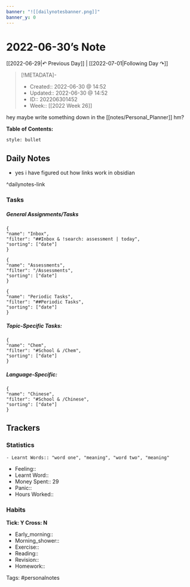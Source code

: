 ```yaml
---
banner: "![[dailynotesbanner.png]]"
banner_y: 0
---
```

# 2022-06-30’s Note

[[2022-06-29|↶ Previous Day]] | [[2022-07-01|Following Day ↷]]

> [!METADATA]-
> - Created:: 2022-06-30 @ 14:52
> - Updated:: 2022-06-30 @ 14:52
> - ID:: 202206301452
> - Week:: [[2022 Week 26]]

hey maybe write something down in the [[notes/Personal_Planner]] hm?

**Table of Contents:**
```toc
style: bullet
```

## Daily Notes

- yes i have figured out how links work in obsidian

^dailynotes-link

### Tasks
##### General Assignments/Tasks
```todoist
{
"name": "Inbox",
"filter": "##Inbox & !search: assessment | today",
"sorting": ["date"]
}
```
```todoist
{
"name": "Assessments",
"filter": "/Assessments",
"sorting": ["date"]
}
```
```todoist
{
"name": "Periodic Tasks",
"filter": "##Periodic Tasks",
"sorting": ["date"]
}
```

##### Topic-Specific Tasks:
```todoist
{
"name": "Chem",
"filter": "#School & /Chem",
"sorting": ["date"]
}
```
##### Language-Specific:
```todoist
{
"name": "Chinese",
"filter": "#School & /Chinese",
"sorting": ["date"]
}
```

## Trackers
### Statistics
```
- Learnt Words:: "word one", "meaning", "word two", "meaning"
```
- Feeling:: 
- Learnt Word:: 
- Money Spent:: 29
- Panic:: 
- Hours Worked:: 

### Habits
**Tick: Y Cross: N**
- Early_morning::   
- Morning_shower:: 
- Exercise:: 
- Reading:: 
- Revision:: 
- Homework:: 

Tags: #personalnotes 